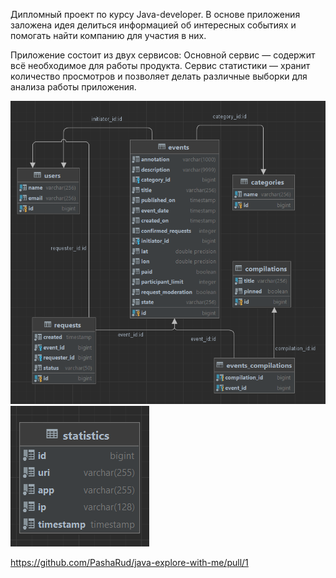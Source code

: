 Дипломный проект по курсу Java-developer.
В основе приложения заложена идея делиться информацией об интересных 
событиях и помогать найти компанию для участия в них.

Приложение состоит из двух сервисов:
Основной сервис — содержит всё необходимое для работы продукта.
Сервис статистики — хранит количество просмотров и позволяет делать 
различные выборки для анализа работы приложения.

![img.png](img.png)
![img_1.png](img_1.png)

https://github.com/PashaRud/java-explore-with-me/pull/1
